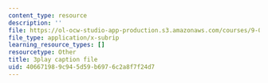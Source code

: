```yaml
---
content_type: resource
description: ''
file: https://ol-ocw-studio-app-production.s3.amazonaws.com/courses/9-00-introduction-to-psychology-fall-2004/406671989c945d59b6976c2a8f7f24d7_10506.vtt
file_type: application/x-subrip
learning_resource_types: []
resourcetype: Other
title: 3play caption file
uid: 40667198-9c94-5d59-b697-6c2a8f7f24d7
---
```

